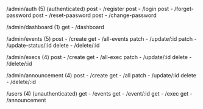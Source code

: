 
/admin/auth (5) (authenticated)
post - /register
post - /login
post - /forget-password
post - /reset-paasword
post - /change-password

/admin/dashboard (1)
get - /dashboard

/admin/events (5)
post - /create
get - /all-events
patch - /update/:id
patch - /update-status/:id
delete - /delete/:id

/admin/execs (4)
post - /create
get - /all-exec
patch - /update/:id
delete - /delete/:id

/admin/announcement (4)
post - /create
get - /all
patch - /update/:id
delete - /delete/:id

/users (4) (unauthenticated)
get - /events
get - /event/:id
get - /exec
get - /announcement